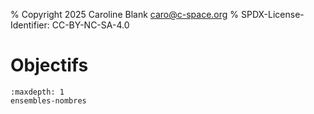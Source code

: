 % Copyright 2025 Caroline Blank <caro@c-space.org>
% SPDX-License-Identifier: CC-BY-NC-SA-4.0

# Objectifs

```{toctree}
:maxdepth: 1
ensembles-nombres
```
